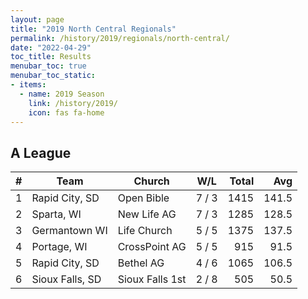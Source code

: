 ```yaml
---
layout: page
title: "2019 North Central Regionals"
permalink: /history/2019/regionals/north-central/
date: "2022-04-29"
toc_title: Results
menubar_toc: true
menubar_toc_static:
- items:
  - name: 2019 Season
    link: /history/2019/
    icon: fas fa-home
---
```


## A League

|    # | Team            | Church          | W/L   | Total |   Avg |
| ---: | --------------- | --------------- | ----- | ----: | ----: |
|    1 | Rapid City, SD  | Open Bible      | 7 / 3 |  1415 | 141.5 |
|    2 | Sparta, WI      | New Life AG     | 7 / 3 |  1285 | 128.5 |
|    3 | Germantown WI   | Life Church     | 5 / 5 |  1375 | 137.5 |
|    4 | Portage, WI     | CrossPoint AG   | 5 / 5 |   915 |  91.5 |
|    5 | Rapid City, SD  | Bethel AG       | 4 / 6 |  1065 | 106.5 |
|    6 | Sioux Falls, SD | Sioux Falls 1st | 2 / 8 |   505 |  50.5 |
